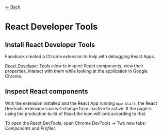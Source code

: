[&larr; Back](./README.md)

# React Developer Tools

## Install React Developer Tools

Facebook created a Chrome extension to help with debugging React Apps.

[React Developer Tools](https://chrome.google.com/webstore/detail/react-developer-tools/fmkadmapgofadopljbjfkapdkoienihi) allow to inspect React components, view their properties, interact with them while looking at the application in Google Chrome.

## Inspect React components

With the extension installed and the React App running `npm start`, the React DevTools extension icon will change from inactive to active. If the page is using the production build of React,the icon will look according to that.

To open the React DevTools, open Chrome DevTools -> Two new tabs: _Components_ and _Profiler_.

<br>
